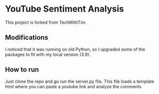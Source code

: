 # YouTube Sentiment Analysis

This project is forked from TechWithTim. 

## Modifications

I noticed that it was running on old Python, so I upgraded some of the packages to fit with my local version (3.9).

## How to run

Just clone the repo and go run the server.py file. This file loads a template html where you can paste a youtube link and analyze the comments
